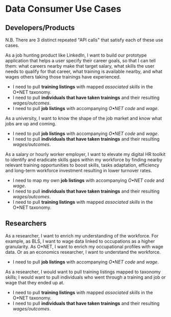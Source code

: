 # Data Consumer Use Cases
## Developers/Products
N.B. There are 3 distinct repeated "API calls" that satisfy each of these use cases.

As a job hunting product like LinkedIn, I want to build our prototype application that helps a user specify their career goals, so that I can tell them: what careers nearby make that target salary, what skills the user needs to qualify for that career, what training is available nearby, and what wages others taking those trainings have experienced.
* I need to pull **training listings** with mapped *associated skills* in the O*NET taxonomy.
* I need to pull **individuals that have taken trainings** and their resulting *wages/outcomes*.
* I need to pull **job listings** with accompanying *O•NET code* and *wage*.

As a university, I want to know the shape of the job market and know what jobs are up and coming.
* I need to pull **job listings** with accompanying *O•NET code* and *wage*.
* I need to pull **individuals that have taken trainings** and their resulting *wages/outcomes*.

As a salary or hourly worker employer, I want to elevate my digital HR toolkit to identify and eradicate skills gaps within my workforce by finding nearby relevant training opportunities to boost skills, tasks adaptation, efficiency and long-term workforce investment resulting in lower turnover rates.
* I need to map my own **job listings** with accompanying *O•NET code* and *wage*.
* I need to pull **individuals that have taken trainings** and their resulting *wages/outcomes*.
* I need to pull **training listings** with mapped *associated skills* in the O*NET taxonomy.

## Researchers

As a researcher, I want to enrich my understanding of the workforce. For example, as BLS, I want to wage data linked to occupations as a higher granularity. As O*NET, I want to enrich my occupational profiles with wage data. Or as an economics researcher, I want to understand the workforce.
* I need to pull **job listings** with accompanying *O•NET code* and *wage*.

As a researcher, I would want to pull training listings mapped to taxonomy skills; I would want to pull individuals who went through a training and job or wage that they ended up at.
* I need to pull **training listings** with mapped *associated skills* in the O*NET taxonomy.
* I need to pull **individuals that have taken trainings** and their resulting *wages/outcomes*.

